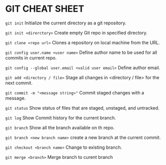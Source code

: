 # GIT CHEAT SHEET
```git init```
Initialize the current directory as a git repository.

```git init <direrctory>```
Create empty Git repo in specified directory.

```git clone <repo url>```
Clones a repository on local machine from the URL.

```git config user.name <user name>```
Define author name to be used for all commits in current repo.

```git config --global user.email <valid user email>```
Define author email.

```git add <directory / file>```
Stage all changes in <directory / file> for the next commit.

```git commit -m "<message string>"```
Commit staged changes with a message.

```git status```
Show status of files that are staged, unstaged, and untracked.

```git log```
Show Commit history for the current branch.

```git branch```
Show all the branch available on th repo.

```git branch <new branch name>```
create a new branch at the current commit.

```git checkout <branch name>```
Change to existing branch.

```git merge <branch>```
Merge branch to curent branch


